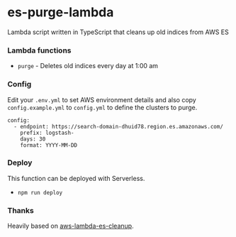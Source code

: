 # es-purge-lambda

Lambda script written in TypeScript that cleans up old indices from AWS ES

### Lambda functions

* `purge` - Deletes old indices every day at 1:00 am

### Config

Edit your `.env.yml` to set AWS environment details and also copy `config.example.yml` to `config.yml`
to define the clusters to purge.

```env
config:
  - endpoint: https://search-domain-dhuid78.region.es.amazonaws.com/
    prefix: logstash-
    days: 30
    format: YYYY-MM-DD
```

### Deploy

This function can be deployed with Serverless.

* `npm run deploy`

### Thanks

Heavily based on [aws-lambda-es-cleanup](https://github.com/cloudreach/aws-lambda-es-cleanup).
